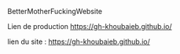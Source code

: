 

BetterMotherFuckingWebsite


Lien de production
https://gh-khoubaieb.github.io/

lien du site : https://gh-khoubaieb.github.io/
